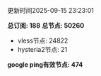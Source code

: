更新时间2025-09-15 23:23:01

**总订阅: 188**
**总节点: 50260**
- vless节点: 24822
- hysteria2节点: 21

**google ping有效节点: 474**
